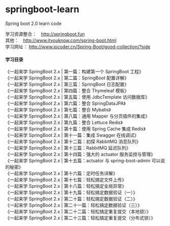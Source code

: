 # springboot-learn
Spring boot 2.0 learn code

学习资源整合：　http://springboot.fun <br>
其他：　http://www.ityouknow.com/spring-boot.html <br>
学习网址： http://www.iocoder.cn/Spring-Boot/good-collection/?side <br>

<h4>学习目录</h4>

《一起来学 SpringBoot 2.x | 第一篇：构建第一个 SpringBoot 工程》<br>
《一起来学 SpringBoot 2.x | 第二篇：SpringBoot 配置详解》<br>
《一起来学 SpringBoot 2.x | 第三篇：SpringBoot 日志配置》<br>
《一起来学 SpringBoot 2.x | 第四篇：整合 Thymeleaf 模板》<br>
《一起来学 SpringBoot 2.x | 第五篇：使用 JdbcTemplate 访问数据库》<br>
《一起来学 SpringBoot 2.x | 第六篇：整合 SpringDataJPA》<br>
《一起来学 SpringBoot 2.x | 第七篇：整合 Mybatis》<br>
《一起来学 SpringBoot 2.x | 第八篇：通用 Mapper 与分页插件的集成》<br>
《一起来学 SpringBoot 2.x | 第九篇：整合 Lettuce Redis》<br>
《一起来学 SpringBoot 2.x | 第十篇：使用 Spring Cache 集成 Redis》<br>
《一起来学 SpringBoot 2.x | 第十一篇：集成 Swagger 在线调试》<br>
《一起来学 SpringBoot 2.x | 第十二篇：初探 RabbitMQ 消息队列》<br>
《一起来学 SpringBoot 2.x | 第十三篇：RabbitMQ 延迟队列》<br>
《一起来学 SpringBoot 2.x | 第十四篇：强大的 actuator 服务监控与管理》<br>
《一起来学 SpringBoot 2.x | 第十五篇：actuator 与 spring-boot-admin 可以说的秘密》<br>
《一起来学 SpringBoot 2.x | 第十六篇：定时任务详解》<br>
《一起来学 SpringBoot 2.x | 第十七篇：轻松搞定文件上传》<br>
《一起来学 SpringBoot 2.x | 第十八篇：轻松搞定全局异常》<br>
《一起来学 SpringBoot 2.x | 第十九篇：轻松搞定数据验证（一）》<br>
《一起来学 SpringBoot 2.x | 第二十篇：轻松搞定数据验证（二）》<br>
《一起来学 SpringBoot 2.x | 第二十一篇：轻松搞定数据验证（三）》<br>
《一起来学 SpringBoot 2.x | 第二十二篇：轻松搞定重复提交（本地锁）》<br>
《一起来学 SpringBoot 2.x | 第二十三篇：轻松搞定重复提交（分布式锁）》<br>


